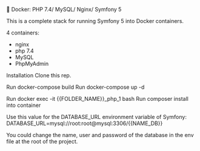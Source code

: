 🐳 Docker: PHP 7.4/ MySQL/ Nginx/ Symfony 5


This is a complete stack for running Symfony 5 into Docker containers.

4 containers:
- nginx
- php 7.4
- MySQL
- PhpMyAdmin

Installation
  Clone this rep.

Run docker-compose build
Run docker-compose up -d

Run docker exec -it {{FOLDER_NAME}}_php_1 bash
Run composer install into container

Use this value for the DATABASE_URL environment variable of Symfony:
DATABASE_URL=mysql://root:root@mysql:3306/{{NAME_DB}}

You could change the name, user and password of the database in the env file at the root of the project.
